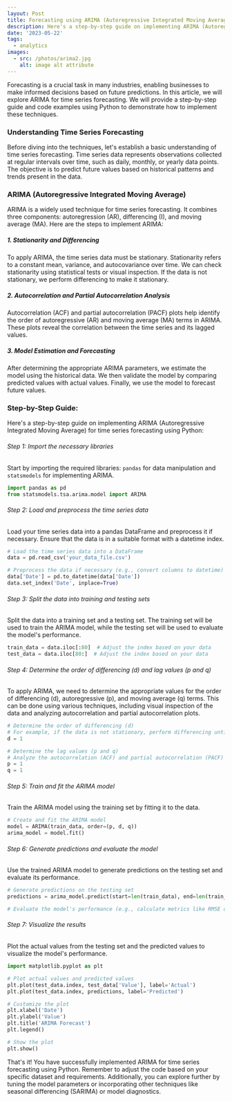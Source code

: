 ```yaml
---
layout: Post
title: Forecasting using ARIMA (Autoregressive Integrated Moving Average) Technique
description: Here's a step-by-step guide on implementing ARIMA (Autoregressive Integrated Moving Average) for time series forecasting using Python.
date: '2023-05-22'
tags:
  - analytics
images:
  - src: /photos/arima2.jpg
    alt: image alt attribute
---
```


Forecasting is a crucial task in many industries, enabling businesses to make informed decisions based on future predictions. In this article, we will explore ARIMA for time series forecasting.  We will provide a step-by-step guide and code examples using Python to demonstrate how to implement these techniques.

### Understanding Time Series Forecasting

Before diving into the techniques, let's establish a basic understanding of time series forecasting. Time series data represents observations collected at regular intervals over time, such as daily, monthly, or yearly data points. The objective is to predict future values based on historical patterns and trends present in the data.

### ARIMA (Autoregressive Integrated Moving Average)
ARIMA is a widely used technique for time series forecasting. It combines three components: autoregression (AR), differencing (I), and moving average (MA). Here are the steps to implement ARIMA:

##### 1. Stationarity and Differencing
To apply ARIMA, the time series data must be stationary. Stationarity refers to a constant mean, variance, and autocovariance over time. We can check stationarity using statistical tests or visual inspection. If the data is not stationary, we perform differencing to make it stationary.

##### 2. Autocorrelation and Partial Autocorrelation Analysis
Autocorrelation (ACF) and partial autocorrelation (PACF) plots help identify the order of autoregressive (AR) and moving average (MA) terms in ARIMA. These plots reveal the correlation between the time series and its lagged values.

##### 3. Model Estimation and Forecasting
After determining the appropriate ARIMA parameters, we estimate the model using the historical data. We then validate the model by comparing predicted values with actual values. Finally, we use the model to forecast future values.

### Step-by-Step Guide:

Here's a step-by-step guide on implementing ARIMA (Autoregressive Integrated Moving Average) for time series forecasting using Python:

###### Step 1: Import the necessary libraries

Start by importing the required libraries: `pandas` for data manipulation and `statsmodels` for implementing ARIMA.

```python showLineNumbers
import pandas as pd
from statsmodels.tsa.arima.model import ARIMA
```

###### Step 2: Load and preprocess the time series data

Load your time series data into a pandas DataFrame and preprocess it if necessary. Ensure that the data is in a suitable format with a datetime index.

```python showLineNumbers
# Load the time series data into a DataFrame
data = pd.read_csv('your_data_file.csv')

# Preprocess the data if necessary (e.g., convert columns to datetime)
data['Date'] = pd.to_datetime(data['Date'])
data.set_index('Date', inplace=True)
```

###### Step 3: Split the data into training and testing sets

Split the data into a training set and a testing set. The training set will be used to train the ARIMA model, while the testing set will be used to evaluate the model's performance.

```python showLineNumbers
train_data = data.iloc[:80]  # Adjust the index based on your data
test_data = data.iloc[80:]  # Adjust the index based on your data
```

###### Step 4: Determine the order of differencing (d) and lag values (p and q)

To apply ARIMA, we need to determine the appropriate values for the order of differencing (d), autoregressive (p), and moving average (q) terms. This can be done using various techniques, including visual inspection of the data and analyzing autocorrelation and partial autocorrelation plots.

```python showLineNumbers
# Determine the order of differencing (d)
# For example, if the data is not stationary, perform differencing until it becomes stationary
d = 1

# Determine the lag values (p and q)
# Analyze the autocorrelation (ACF) and partial autocorrelation (PACF) plots
p = 1
q = 1
```

###### Step 5: Train and fit the ARIMA model

Train the ARIMA model using the training set by fitting it to the data.

```python showLineNumbers
# Create and fit the ARIMA model
model = ARIMA(train_data, order=(p, d, q))
arima_model = model.fit()
```

###### Step 6: Generate predictions and evaluate the model

Use the trained ARIMA model to generate predictions on the testing set and evaluate its performance.

```python showLineNumbers
# Generate predictions on the testing set
predictions = arima_model.predict(start=len(train_data), end=len(train_data) + len(test_data) - 1)

# Evaluate the model's performance (e.g., calculate metrics like RMSE or MAE)
```

###### Step 7: Visualize the results

Plot the actual values from the testing set and the predicted values to visualize the model's performance.

```python showLineNumbers
import matplotlib.pyplot as plt

# Plot actual values and predicted values
plt.plot(test_data.index, test_data['Value'], label='Actual')
plt.plot(test_data.index, predictions, label='Predicted')

# Customize the plot
plt.xlabel('Date')
plt.ylabel('Value')
plt.title('ARIMA Forecast')
plt.legend()

# Show the plot
plt.show()
```

That's it! You have successfully implemented ARIMA for time series forecasting using Python. Remember to adjust the code based on your specific dataset and requirements. Additionally, you can explore further by tuning the model parameters or incorporating other techniques like seasonal differencing (SARIMA) or model diagnostics.